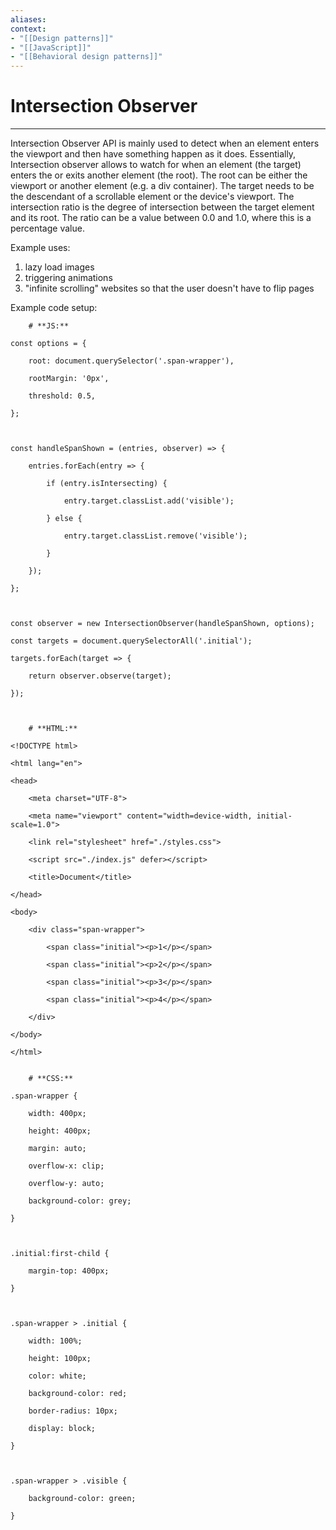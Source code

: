 ```yaml
---
aliases:
context:
- "[[Design patterns]]"
- "[[JavaScript]]"
- "[[Behavioral design patterns]]"
---
```


# Intersection Observer

---
Intersection Observer API is mainly used to detect when an element enters the viewport and then have something happen as it does.
Essentially, Intersection observer allows to watch for when an element (the target) enters the or exits another element (the root). The root can be either the viewport or another element (e.g. a div container).
The target needs to be the descendant of a scrollable element or the device's viewport.
The intersection ratio is the degree of intersection between the target element and its root. The ratio can be a value between 0.0 and 1.0, where this is a percentage value.

Example uses:
1. lazy load images
2. triggering animations
3. "infinite scrolling" websites so that the user doesn't have to flip pages


Example code setup:
```
	# **JS:**

const options = {

    root: document.querySelector('.span-wrapper'),

    rootMargin: '0px',

    threshold: 0.5,

};

  

const handleSpanShown = (entries, observer) => {

    entries.forEach(entry => {

        if (entry.isIntersecting) {

            entry.target.classList.add('visible');

        } else {

            entry.target.classList.remove('visible');

        }

    });

};

  

const observer = new IntersectionObserver(handleSpanShown, options);

const targets = document.querySelectorAll('.initial');

targets.forEach(target => {

    return observer.observe(target);

});



	# **HTML:**

<!DOCTYPE html>

<html lang="en">

<head>

    <meta charset="UTF-8">

    <meta name="viewport" content="width=device-width, initial-scale=1.0">

    <link rel="stylesheet" href="./styles.css">

    <script src="./index.js" defer></script>

    <title>Document</title>

</head>

<body>

    <div class="span-wrapper">

        <span class="initial"><p>1</p></span>

        <span class="initial"><p>2</p></span>

        <span class="initial"><p>3</p></span>

        <span class="initial"><p>4</p></span>

    </div>

</body>

</html>


	# **CSS:**

.span-wrapper {

    width: 400px;

    height: 400px;

    margin: auto;

    overflow-x: clip;

    overflow-y: auto;

    background-color: grey;

}

  

.initial:first-child {

    margin-top: 400px;

}

  

.span-wrapper > .initial {

    width: 100%;

    height: 100px;

    color: white;

    background-color: red;

    border-radius: 10px;

    display: block;

}

  

.span-wrapper > .visible {

    background-color: green;

}
```